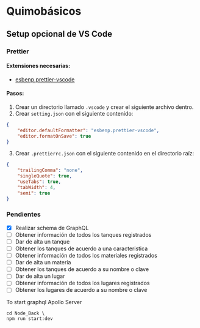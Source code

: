 # Quimobásicos

## Setup opcional de VS Code

### Prettier

#### Extensiones necesarias:

-   [esbenp.prettier-vscode](https://marketplace.visualstudio.com/items?itemName=esbenp.prettier-vscode)

#### Pasos:

1. Crear un directorio llamado `.vscode` y crear el siguiente archivo dentro.
2. Crear `setting.json` con el siguiente contenido:

```json
{
	"editor.defaultFormatter": "esbenp.prettier-vscode",
	"editor.formatOnSave": true
}
```

3. Crear `.prettierrc.json` con el siguiente contenido en el directorio raíz:

```json
{
	"trailingComma": "none",
	"singleQuote": true,
	"useTabs": true,
	"tabWidth": 4,
	"semi": true
}
```

### Pendientes 

- [x] Realizar schema de GraphQL
- [ ] Obtener información de todos los tanques registrados
- [ ] Dar de alta un tanque
- [ ] Obtener los tanques de acuerdo a una caracteristica
- [ ] Obtener información de todos los materiales registrados
- [ ] Dar de alta un materia
- [ ] Obtener los tanques de acuerdo a su nombre o clave
- [ ] Dar de alta un lugar
- [ ] Obtener información de todos los lugares registrados
- [ ] Obtener los lugares de acuerdo a su nombre o clave

To start graphql Apollo Server 
```
cd Node_Back \
npm run start:dev
```
